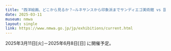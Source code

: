 ```yaml
---
title: "西洋絵画、どこから見るか？―ルネサンスから印象派までサンディエゴ美術館 vs 国立西洋美術館"
date: 2025-03-11
museum: nmwa
layout: single
link: https://www.nmwa.go.jp/jp/exhibitions/current.html
---
```


2025年3月11日[火]－2025年6月8日[日] に開催予定。

